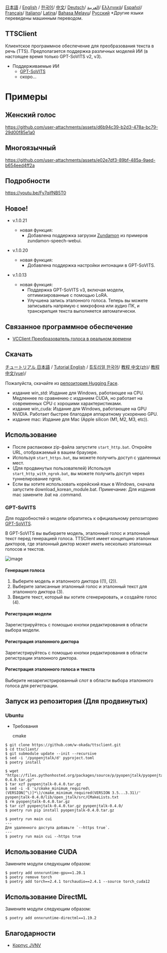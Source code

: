 [日本語](/README.md) /
[English](/docs_i18n/README_en.md) /
[한국어](/docs_i18n/README_ko.md)/
[中文](/docs_i18n/README_zh.md)/
[Deutsch](/docs_i18n/README_de.md)/
[العربية](/docs_i18n/README_ar.md)/
[Ελληνικά](/docs_i18n/README_el.md)/
[Español](/docs_i18n/README_es.md)/
[Français](/docs_i18n/README_fr.md)/
[Italiano](/docs_i18n/README_it.md)/
[Latina](/docs_i18n/README_la.md)/
[Bahasa Melayu](/docs_i18n/README_ms.md)/
[Русский](/docs_i18n/README_ru.md) 
  *Другие языки переведены машинным переводом.

TTSClient
---

Клиентское программное обеспечение для преобразования текста в речь (TTS). Предполагается поддержка различных моделей ИИ (в настоящее время только GPT-SoVITS v2, v3).

- Поддерживаемые ИИ
  - [GPT-SoVITS](https://github.com/RVC-Boss/GPT-SoVITS)
  - скоро...

# Примеры

## Женский голос

https://github.com/user-attachments/assets/d6b94c39-b2d3-478a-bc79-29d00f85e1a0

## Многоязычный

https://github.com/user-attachments/assets/e02e7df3-89bf-485a-9aed-b654eed4ff2a

## Подробности

https://youtu.be/Fy7qifNB5T0

## Новое!
- v.1.0.21
  - новая функция:
    - Добавлена поддержка загрузки [Zundamon](https://github.com/zunzun999/zundamon-speech-webui) из примеров zundamon-speech-webui.

- v.1.0.20
  - новая функция:
    - Добавлена поддержка настройки интонации в GPT-SoVITS.

- v.1.0.13
  - новая функция:
    - Поддержка GPT-SoVITS v3, включая модели, оптимизированные с помощью LoRA.
    - Улучшена запись эталонного голоса. Теперь вы можете записывать напрямую с микрофона или аудио ПК, и транскрипция текста выполняется автоматически.

## Связанное программное обеспечение
- [VCClient Преобразователь голоса в реальном времени](https://github.com/w-okada/voice-changer)

## Скачать

[チュートリアル 日本語](https://youtu.be/deOsmixKfbw) /
[Tutorial English](https://youtu.be/BhSIvoxSuxQ) /
[튜토리얼 한국어](https://youtu.be/FZINjbzdUgg)/
[教程 中文(zh)](https://youtu.be/IkOMV6rViog)/
[教程 中文(yue)](https://youtu.be/4Ms_9SBIbKk)/

Пожалуйста, скачайте из [репозитория Hugging Face](https://huggingface.co/wok000/ttsclient000/tree/main).

- издание win_std: Издание для Windows, работающее на CPU. Медленнее по сравнению с изданием CUDA, но работает на современных CPU с хорошими характеристиками.
- издание win_cuda: Издание для Windows, работающее на GPU NVIDIA. Работает быстрее благодаря аппаратному ускорению GPU.
- издание mac: Издание для Mac (Apple silicon (M1, M2, M3, etc)).

## Использование
- После распаковки zip-файла запустите `start_http.bat`. Откройте URL, отображаемый в вашем браузере.
- Используя `start_https.bat`, вы можете получить доступ с удаленных мест.
- (Для продвинутых пользователей) Используя `start_http_with_ngrok.bat`, вы можете получить доступ через туннелирование ngrok.
- Если вы хотите использовать корейский язык в Windows, сначала запустите download_korean_module.bat.
Примечание: Для издания mac замените .bat на .command.

### GPT-SoVITS

Для подробностей о модели обратитесь к официальному репозиторию [GPT-SoVITS](https://github.com/RVC-Boss/GPT-SoVITS).

В GPT-SoVITS вы выбираете модель, эталонный голос и эталонный текст перед генерацией голоса. TTSClient имеет концепцию эталонных дикторов, где эталонный диктор может иметь несколько эталонных голосов и текстов.

![image](https://github.com/user-attachments/assets/032a65ed-b9d5-4f8a-8efe-73bd10b66593)

#### Генерация голоса

1. Выберите модель и эталонного диктора ((1), (2)).
2. Выберите записанные эталонный голос и эталонный текст для эталонного диктора (3).
3. Введите текст, который вы хотите сгенерировать, и создайте голос (4).

#### Регистрация модели

Зарегистрируйтесь с помощью кнопки редактирования в области выбора модели.

#### Регистрация эталонного диктора

Зарегистрируйтесь с помощью кнопки редактирования в области регистрации эталонного диктора.

#### Регистрация эталонного голоса и текста

Выберите незарегистрированный слот в области выбора эталонного голоса для регистрации.

## Запуск из репозитория (Для продвинутых)

### Ubuntu

* Требования
  
  cmake

```
$ git clone https://github.com/w-okada/ttsclient.git
$ cd ttsclient/
$ git submodule update --init --recursive
$ sed -i '/pyopenjtalk/d' pyproject.toml
$ poetry install

$ wget "https://files.pythonhosted.org/packages/source/p/pyopenjtalk/pyopenjtalk-0.4.0.tar.gz"
$ tar xzf pyopenjtalk-0.4.0.tar.gz
$ sed -i -E 's/cmake_minimum_required\(VERSION[^\)]*\)/cmake_minimum_required(VERSION 3.5...3.31)/' pyopenjtalk-0.4.0/lib/open_jtalk/src/CMakeLists.txt
$ rm pyopenjtalk-0.4.0.tar.gz
$ tar czf pyopenjtalk-0.4.0.tar.gz pyopenjtalk-0.4.0/
$ poetry run pip install pyopenjtalk-0.4.0.tar.gz

$ poetry run main cui
---
Для удаленного доступа добавьте `--https true`.
---
$ poetry run main cui --https true
```

## Использование CUDA
Замените модули следующим образом:
```
$ poetry add onnxruntime-gpu==1.20.1
$ poetry remove torch
$ poetry add torch==2.4.1 torchaudio==2.4.1 --source torch_cuda12
```

## Использование DirectML
Замените модули следующим образом:
```
$ poetry add onnxruntime-directml==1.19.2
```

## Благодарности
- [Корпус JVNV](https://sites.google.com/site/shinnosuketakamichi/research-topics/jvnv_corpus) 